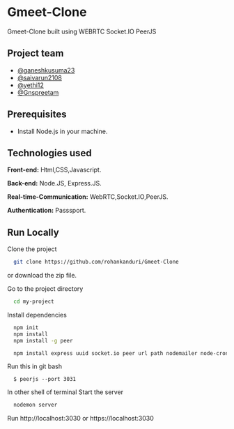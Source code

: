 # Gmeet-Clone
Gmeet-Clone built using WEBRTC Socket.IO PeerJS

## Project team
- [@ganeshkusuma23](https://github.com/ganeshkusuma23)
- [@saivarun2108](https://github.com/saivarun2108)
- [@yethi12](https://github.com/yethi12)
- [@Gnspreetam](https://github.com/Gnspreetam)

## Prerequisites
- Install Node.js in your machine.
## Technologies used

**Front-end:** Html,CSS,Javascript.

**Back-end:** Node.JS, Express.JS.

**Real-time-Communication:** WebRTC,Socket.IO,PeerJS.

**Authentication:** Passsport.
## Run Locally

Clone the project

```bash
  git clone https://github.com/rohankanduri/Gmeet-Clone
```
or download the zip file.

Go to the project directory

```bash
  cd my-project
```

Install dependencies

```bash
  npm init
  npm install
  npm install -g peer

  npm install express uuid socket.io peer url path nodemailer node-cron passport passport-google-oauth20 express-session ejs
```
Run this in git bash
```in one shell of terminal
  $ peerjs --port 3031
```
In other shell of terminal Start the server

```bash
  nodemon server
```
Run 
http://localhost:3030 or https://localhost:3030
